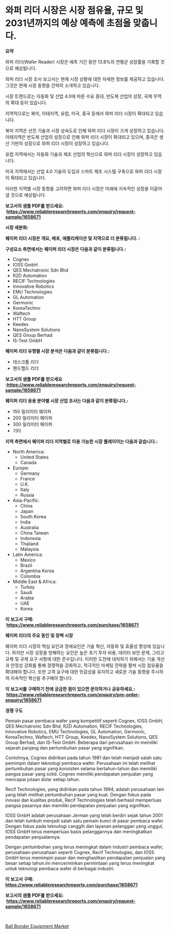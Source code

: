<p><h1>와퍼 리더 시장은 시장 점유율, 규모 및 2031년까지의 예상 예측에 초점을 맞춥니다.</h1></p><p><strong>요약</strong></p>
<p><p>와퍼 리더(Wafer Reader) 시장은 예측 기간 동안 13.8%의 연평균 성장률을 기록할 것으로 예상됩니다. </p><p>와퍼 리더 시장 조사 보고서는 현재 시장 상황에 대한 자세한 정보를 제공하고 있습니다. 그것은 현재 시장 동향을 간략히 소개하고 있습니다. </p><p>시장 트렌드로는 자동화 및 산업 4.0에 따른 수요 증대, 반도체 산업의 성장, 국제 무역의 확대 등이 있습니다. </p><p>지역적으로는 북미, 아태지역, 유럽, 미국, 중국 등에서 와퍼 리더 시장이 확대되고 있습니다. </p><p>북미 지역은 선진 기술과 시장 성숙도로 인해 와퍼 리더 시장이 크게 성장하고 있습니다. 아태지역은 반도체 산업의 성장으로 인해 와퍼 리더 시장이 확대되고 있으며, 중국은 생산 기반의 성장으로 와퍼 리더 시장이 성장하고 있습니다. </p><p>유럽 지역에서는 자동화 기술과 제조 산업의 혁신으로 와퍼 리더 시장이 성장하고 있습니다. </p><p>미국 지역에서는 산업 4.0 기술의 도입과 스마트 제조 시스템 구축으로 와퍼 리더 시장이 확대되고 있습니다. </p><p>이러한 지역별 시장 동향을 고려하면 와퍼 리더 시장은 미래에 지속적인 성장을 이끌어낼 것으로 예상됩니다.</p></p>
<p><strong>보고서의 샘플 PDF를 받으세요: &nbsp;<a href="https://www.reliableresearchreports.com/enquiry/request-sample/1658671">https://www.reliableresearchreports.com/enquiry/request-sample/1658671</a></strong></p>
<p><strong>시장 세분화:</strong></p>
<p><strong> 웨이퍼 리더 시장은 개요, 배포, 애플리케이션 및 지역으로 더 분류됩니다. :</strong></p>
<p><strong>구성요소 측면에서는 웨이퍼 리더 시장은 다음과 같이 분류됩니다.:</strong></p>
<p><ul><li>Cognex</li><li>IOSS GmbH</li><li>QES Mechatronic Sdn Bhd</li><li>R2D Automation</li><li>RECIF Technologies</li><li>Innovative Robotics</li><li>EMU Technologies</li><li>GL Automation</li><li>Germonic</li><li>KoreaTechno</li><li>Waftech</li><li>HTT Group</li><li>Keedex</li><li>NanoSystem Solutions</li><li>QES Group Berhad</li><li>IS-Test GmbH</li></ul></p>
<p><strong> 웨이퍼 리더 유형별 시장 분석은 다음과 같이 분류됩니다.:</strong></p>
<p><ul><li>데스크톱 리더</li><li>핸드헬드 리더</li></ul></p>
<p><strong>보고서의 샘플 PDF를 받으세요 :<a href="https://www.reliableresearchreports.com/enquiry/request-sample/1658671">https://www.reliableresearchreports.com/enquiry/request-sample/1658671</a></strong></p>
<p><strong> 웨이퍼 리더 응용 분야별 시장 산업 조사는 다음과 같이 분류됩니다.:</strong></p>
<p><ul><li>150 밀리미터 웨이퍼</li><li>200 밀리미터 웨이퍼</li><li>300 밀리미터 웨이퍼</li><li>기타</li></ul></p>
<p><strong>지역 측면에서 웨이퍼 리더 지역별로 이용 가능한 시장 플레이어는 다음과 같습니다.:</strong></p>
<p><ul>
    <li>
        North America:
        <ul>
            <li>United States</li>
            <li>Canada</li>
        </ul>
    </li>
    <li>
        Europe:
        <ul>
            <li>Germany</li>
            <li>France</li>
            <li>U.K.</li>
            <li>Italy</li>
            <li>Russia</li>
        </ul>
    </li>
    <li>
        Asia-Pacific:
        <ul>
            <li>China</li>
            <li>Japan</li>
            <li>South Korea</li>
            <li>India</li>
            <li>Australia</li>
            <li>China Taiwan</li>
            <li>Indonesia</li>
            <li>Thailand</li>
            <li>Malaysia</li>
        </ul>
    </li>
    <li>
        Latin America:
        <ul>
            <li>Mexico</li>
            <li>Brazil</li>
            <li>Argentina Korea</li>
            <li>Colombia</li>
        </ul>
    </li>
    <li>
        Middle East & Africa:
        <ul>
            <li>Turkey</li>
            <li>Saudi</li>
            <li>Arabia</li>
            <li>UAE</li>
            <li>Korea</li>
        </ul>
    </li>
    </ul></p>
<p><strong>이 보고서 구매: &nbsp;<a href="https://www.reliableresearchreports.com/purchase/1658671">https://www.reliableresearchreports.com/purchase/1658671</a></strong></p>
<p><strong>웨이퍼 리더의 주요 동인 및 장벽 시장</strong></p>
<p><p>웨이퍼 리더 시장의 핵심 요인과 장애요인은 기술 혁신, 자동화 및 효율성 향상에 있습니다. 하지만 시장 성장을 방해하는 요인은 높은 초기 투자 비용, 데이터 보안 문제, 그리고 규제 및 규제 요구 사항에 대한 준수입니다. 이러한 도전에 대처하기 위해서는 기술 개선과 안정성 강화를 통해 경쟁력을 강화하고, 적극적인 마케팅 전략을 펼쳐 시장 점유율을 확대해야 합니다. 또한 고객 요구에 대한 민감성을 유지하고 새로운 기술 동향을 주시하여 지속적인 혁신을 추구해야 합니다.</p></p>
<p><strong>이 보고서를 구매하기 전에 궁금한 점이 있으면 문의하거나 공유하세요.: &nbsp;<a href="https://www.reliableresearchreports.com/enquiry/pre-order-enquiry/1658671">https://www.reliableresearchreports.com/enquiry/pre-order-enquiry/1658671</a></strong></p>
<p><strong>경쟁 구도</strong></p>
<p><p>Pemain pasar pembaca wafer yang kompetitif seperti Cognex, IOSS GmbH, QES Mechatronic Sdn Bhd, R2D Automation, RECIF Technologies, Innovative Robotics, EMU Technologies, GL Automation, Germonic, KoreaTechno, Waftech, HTT Group, Keedex, NanoSystem Solutions, QES Group Berhad, dan IS-Test GmbH. Beberapa dari perusahaan ini memiliki sejarah panjang dan pertumbuhan pasar yang signifikan.</p><p>Contohnya, Cognex didirikan pada tahun 1981 dan telah menjadi salah satu pemimpin dalam teknologi pembaca wafer. Perusahaan ini telah melihat pertumbuhan pasar yang konsisten selama bertahun-tahun dan memiliki pangsa pasar yang solid. Cognex memiliki pendapatan penjualan yang mencapai jutaan dolar setiap tahun.</p><p>Recif Technologies, yang didirikan pada tahun 1994, adalah perusahaan lain yang telah melihat pertumbuhan pasar yang kuat. Dengan fokus pada inovasi dan kualitas produk, Recif Technologies telah berhasil memperluas pangsa pasarnya dan memiliki pendapatan penjualan yang signifikan.</p><p>IOSS GmbH adalah perusahaan Jerman yang telah berdiri sejak tahun 2001 dan telah tumbuh menjadi salah satu pemain kunci di pasar pembaca wafer. Dengan fokus pada teknologi canggih dan layanan pelanggan yang unggul, IOSS GmbH terus memperluas basis pelanggannya dan meningkatkan pendapatan penjualannya.</p><p>Dengan pertumbuhan yang terus meningkat dalam industri pembaca wafer, perusahaan-perusahaan seperti Cognex, Recif Technologies, dan IOSS GmbH terus memimpin pasar dan menghasilkan pendapatan penjualan yang besar setiap tahun.Ini mencerminkan permintaan yang terus meningkat untuk teknologi pembaca wafer di berbagai industri.</p></p>
<p><strong>이 보고서 구매: &nbsp; <a href="https://www.reliableresearchreports.com/purchase/1658671">https://www.reliableresearchreports.com/purchase/1658671</a></strong></p>
<p><strong>보고서의 샘플 PDF를 받으세요: &nbsp;<a href="https://www.reliableresearchreports.com/enquiry/request-sample/1658671">https://www.reliableresearchreports.com/enquiry/request-sample/1658671</a></strong><strong></strong></p>
<p>&nbsp;</p>
<p><p><a href="https://github.com/RichRobinson5/Market-Research-Report-List-4/blob/main/ball-bonder-equipment-market.md">Ball Bonder Equipment Market</a></p></p>
